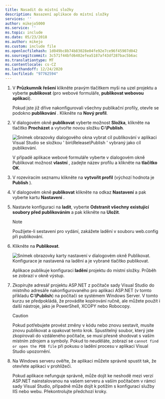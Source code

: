 ```yaml
---
title: Nasadit do místní složky
description: Nasazení aplikace do místní složky
services: ''
author: mikejo5000
ms.service: ''
ms.topic: include
ms.date: 05/23/2018
ms.author: mikejo
ms.custom: include file
ms.openlocfilehash: 1d049bc8b74b83028e04fe92e7ce96f45907d042
ms.sourcegitcommit: 3c571f44bfd6402efea5187af43df287bac5b6ac
ms.translationtype: MT
ms.contentlocale: cs-CZ
ms.lasthandoff: 12/24/2020
ms.locfileid: "97762594"
---
```

1. V **Průzkumník řešení** klikněte pravým tlačítkem myši na uzel projektu a vyberte **publikovat** (pro webové formuláře, **publikovat webovou aplikaci**).

    Pokud jste již dříve nakonfigurovali všechny publikační profily, otevře se podokno **publikování** . Klikněte na **Nový profil**.

1. V dialogovém okně **publikovat** vyberte možnost **Složka**, klikněte na tlačítko **Procházet** a vytvořte novou složku **C:\Publish**.

    ![Snímek obrazovky dialogového okna vybrat cíl publikování v aplikaci Visual Studio se složkou ' bin\Release\Publish ' vybraný jako cíl publikování.](../media/remotedbg_publish_local.png)

    V případě aplikace webové formuláře vyberte v dialogovém okně Publikovat možnost **vlastní** , zadejte název profilu a klikněte na **tlačítko OK**.

1. V rozevíracím seznamu klikněte na **vytvořit profil** (výchozí hodnota je **Publish** ).

1. V dialogovém okně **publikovat** klikněte na odkaz **Nastavení** a pak vyberte kartu **Nastavení** .

1. Nastavte konfiguraci na **ladit**, vyberte **Odstranit všechny existující soubory před publikováním** a pak klikněte na **Uložit**.

    > [!NOTE]
    > Použijete-li sestavení pro vydání, zakážete ladění v souboru web.config při publikování.

1. Klikněte na **Publikovat**.

    ![Snímek obrazovky karty nastavení v dialogovém okně Publikovat. Konfigurace je nastavená na ladění a je vybrané tlačítko publikovat.](../media/remotedbg_publish_debug_config.png)

    Aplikace publikuje konfiguraci **ladění** projektu do místní složky. Průběh se zobrazí v okně výstup.

1. Zkopírujte adresář projektu ASP.NET z počítače sady Visual Studio do místního adresáře nakonfigurovaného pro aplikaci ASP.NET (v tomto příkladu **C:\Publish**) na počítači se systémem Windows Server. V tomto kurzu se předpokládá, že provádíte kopírování ručně, ale můžete použít i další nástroje, jako je PowerShell, XCOPY nebo Robocopy.

    > [!CAUTION]
    > Pokud potřebujete provést změny v kódu nebo znovu sestavit, musíte znovu publikovat a opakovat tento krok. Spustitelný soubor, který jste zkopírovali do vzdáleného počítače, se musí přesně shodovat s vaším místním zdrojem a symboly.    Pokud to neuděláte, zobrazí se `cannot find or open the PDB file` při pokusu o ladění procesu v aplikaci Visual Studio upozornění.

1. Na Windows serveru ověřte, že aplikaci můžete správně spustit tak, že otevřete aplikaci v prohlížeči.

    Pokud aplikace nefunguje správně, může dojít ke neshodě mezi verzí ASP.NET nainstalovanou na vašem serveru a vaším počítačem v rámci sady Visual Studio, případně může dojít k potížím s konfigurací služby IIS nebo webu. Překontrolujte předchozí kroky.
